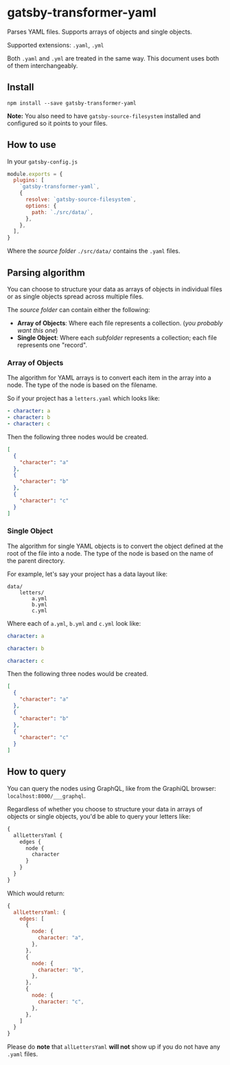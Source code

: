 # gatsby-transformer-yaml

Parses YAML files. Supports arrays of objects and single objects.

Supported extensions: `.yaml`, `.yml`

Both `.yaml` and `.yml` are treated in the same way. This document uses both of them interchangeably.

## Install

`npm install --save gatsby-transformer-yaml`

**Note:** You also need to have `gatsby-source-filesystem` installed and configured so it
points to your files.

## How to use

In your `gatsby-config.js`

```javascript
module.exports = {
  plugins: [
    `gatsby-transformer-yaml`,
    {
      resolve: `gatsby-source-filesystem`,
      options: {
        path: `./src/data/`,
      },
    },
  ],
}
```

Where the _source folder_ `./src/data/` contains the `.yaml` files.

## Parsing algorithm

You can choose to structure your data as arrays of objects in individual files
or as single objects spread across multiple files.

The _source folder_ can contain either the following:

- **Array of Objects**: Where each file represents a collection. (_you probably want this one_)
- **Single Object**: Where each _subfolder_ represents a collection; each file represents one "record".

### Array of Objects

The algorithm for YAML arrays is to convert each item in the array into a node.
The type of the node is based on the filename.

So if your project has a `letters.yaml` which looks like:

```yaml
- character: a
- character: b
- character: c
```

Then the following three nodes would be created.

```json
[
  {
    "character": "a"
  },
  {
    "character": "b"
  },
  {
    "character": "c"
  }
]
```

### Single Object

The algorithm for single YAML objects is to convert the object defined at the
root of the file into a node. The type of the node is based on the name of the
parent directory.

For example, let's say your project has a data layout like:

```
data/
    letters/
        a.yml
        b.yml
        c.yml
```

Where each of `a.yml`, `b.yml` and `c.yml` look like:

```yaml
character: a
```

```yaml
character: b
```

```yaml
character: c
```

Then the following three nodes would be created.

```json
[
  {
    "character": "a"
  },
  {
    "character": "b"
  },
  {
    "character": "c"
  }
]
```

## How to query

You can query the nodes using GraphQL, like from the GraphiQL browser: `localhost:8000/___graphql`.

Regardless of whether you choose to structure your data in arrays of objects or
single objects, you'd be able to query your letters like:

```graphql
{
  allLettersYaml {
    edges {
      node {
        character
      }
    }
  }
}
```

Which would return:

```javascript
{
  allLettersYaml: {
    edges: [
      {
        node: {
          character: "a",
        },
      },
      {
        node: {
          character: "b",
        },
      },
      {
        node: {
          character: "c",
        },
      },
    ]
  }
}
```

Please do **note** that `allLettersYaml` **will not** show up if you do not have any `.yaml` files.
